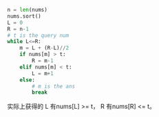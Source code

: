 ```python
n = len(nums)
nums.sort()
L = 0
R = n-1
# t is the query num
while L<=R:
    m = L + (R-L)//2
    if nums[m] > t:
        R = m-1
    elif nums[m] < t:
        L = m+1
    else:
        # m is the ans
        break
```

实际上获得的 L 有nums[L] >= t， R 有nums[R] <= t。